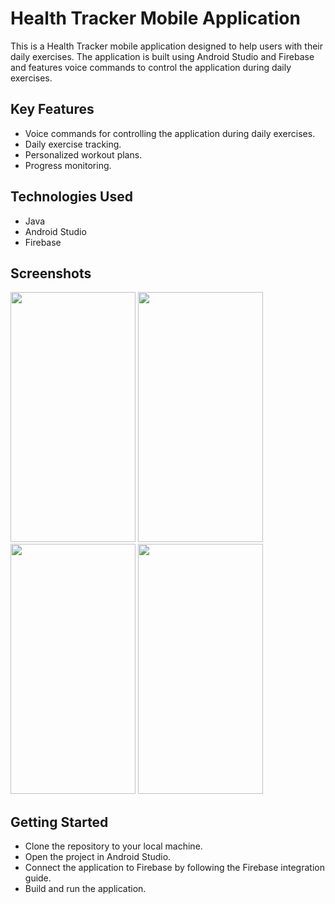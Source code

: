 
# Health Tracker Mobile Application

This is a Health Tracker mobile application designed to help users with their daily exercises. The application is built using Android Studio and Firebase and features voice commands to control the application during daily exercises.


## Key Features

- Voice commands for controlling the application during daily exercises.
- Daily exercise tracking.
- Personalized workout plans.
- Progress monitoring.

## Technologies Used

- Java
- Android Studio
- Firebase
## Screenshots

<p float="left">
<img src="https://github.com/ThilinaTennakoon/Health_Tracker-/blob/master/Screenshots/Screenshot_20230324_092431.png" width="200" height="400" />
<img src="https://github.com/ThilinaTennakoon/Health_Tracker-/blob/master/Screenshots/Screenshot_20230324_092530.png" width="200" height="400" />
<img src="https://github.com/ThilinaTennakoon/Health_Tracker-/blob/master/Screenshots/Screenshot_20230324_092601.png" width="200" height="400" />
<img src="https://github.com/ThilinaTennakoon/Health_Tracker-/blob/master/Screenshots/Screenshot_20230324_092643.png" width="200" height="400" />
</p>




## Getting Started
- Clone the repository to your local machine.
- Open the project in Android Studio.
- Connect the application to Firebase by following the Firebase integration guide.
- Build and run the application.
